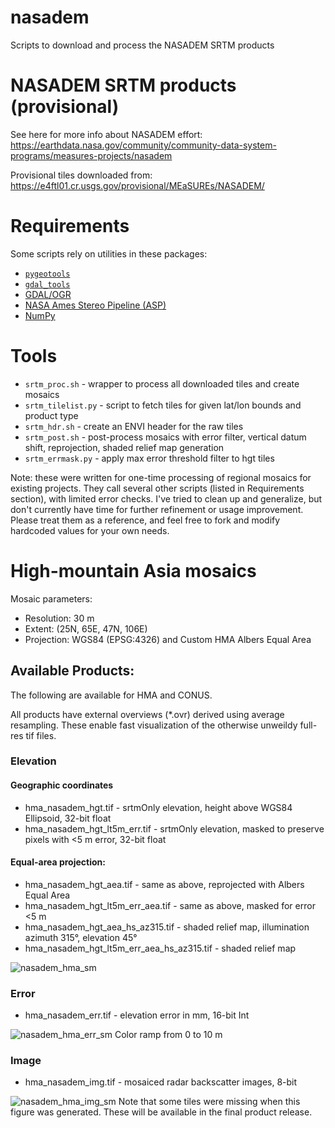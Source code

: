 # nasadem
Scripts to download and process the NASADEM SRTM products

# NASADEM SRTM products (provisional)

See here for more info about NASADEM effort: https://earthdata.nasa.gov/community/community-data-system-programs/measures-projects/nasadem

Provisional tiles downloaded from: https://e4ftl01.cr.usgs.gov/provisional/MEaSUREs/NASADEM/

# Requirements

Some scripts rely on utilities in these packages:

- [`pygeotools`](https://github.com/dshean/pygeotools)
- [`gdal_tools`](https://github.com/dshean/pygeotools)
- [GDAL/OGR](http://www.gdal.org/)
- [NASA Ames Stereo Pipeline (ASP)](https://ti.arc.nasa.gov/tech/asr/intelligent-robotics/ngt/stereo/)
- [NumPy](http://www.numpy.org/)

# Tools

- `srtm_proc.sh` - wrapper to process all downloaded tiles and create mosaics
- `srtm_tilelist.py` - script to fetch tiles for given lat/lon bounds and product type
- `srtm_hdr.sh` - create an ENVI header for the raw tiles
- `srtm_post.sh` - post-process mosaics with error filter, vertical datum shift, reprojection, shaded relief map generation 
- `srtm_errmask.py` - apply max error threshold filter to hgt tiles 

Note: these were written for one-time processing of regional mosaics for existing projects.  They call several other scripts (listed in Requirements section), with limited error checks.  I've tried to clean up and generalize, but don't currently have time for further refinement or usage improvement.  Please treat them as a reference, and feel free to fork and modify hardcoded values for your own needs. 

# High-mountain Asia mosaics

Mosaic parameters:
- Resolution: 30 m
- Extent: (25N, 65E, 47N, 106E)
- Projection: WGS84 (EPSG:4326) and Custom HMA Albers Equal Area

## Available Products:

The following are available for HMA and CONUS.  

All products have external overviews (*.ovr) derived using average resampling.  These enable fast visualization of the otherwise unweildy full-res tif files.

### Elevation

#### Geographic coordinates
- hma_nasadem_hgt.tif - srtmOnly elevation, height above WGS84 Ellipsoid, 32-bit float
- hma_nasadem_hgt_lt5m_err.tif - srtmOnly elevation, masked to preserve pixels with <5 m error, 32-bit float

#### Equal-area projection:
- hma_nasadem_hgt_aea.tif - same as above, reprojected with Albers Equal Area
- hma_nasadem_hgt_lt5m_err_aea.tif - same as above, masked for error <5 m
- hma_nasadem_hgt_aea_hs_az315.tif - shaded relief map, illumination azimuth 315°, elevation 45°
- hma_nasadem_hgt_lt5m_err_aea_hs_az315.tif - shaded relief map

![nasadem_hma_sm](https://user-images.githubusercontent.com/1103530/33039139-dcd13178-cdeb-11e7-9624-6faccd7af3ac.jpg)

### Error
- hma_nasadem_err.tif - elevation error in mm, 16-bit Int

![nasadem_hma_err_sm](https://user-images.githubusercontent.com/1103530/33039134-dca8ec90-cdeb-11e7-9e22-8485e869fb9a.jpg)
Color ramp from 0 to 10 m

### Image
- hma_nasadem_img.tif - mosaiced radar backscatter images, 8-bit

![nasadem_hma_img_sm](https://user-images.githubusercontent.com/1103530/33039136-dcbce3b2-cdeb-11e7-9191-af22b690db98.jpg)
Note that some tiles were missing when this figure was generated. These will be available in the final product release.
